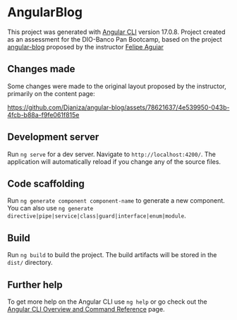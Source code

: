 # AngularBlog

This project was generated with [Angular CLI](https://github.com/angular/angular-cli) version 17.0.8.
Project created as an assessment for the DIO-Banco Pan Bootcamp, based on the project [angular-blog](https://github.com/felipeAguiarCode/angular-blog) proposed by the instructor [Felipe Aguiar](https://github.com/felipeAguiarCode)

## Changes made

Some changes were made to the original layout proposed by the instructor, primarily on the content page:

https://github.com/Djaniza/angular-blog/assets/78621637/4e539950-043b-4fcb-b88a-f9fe061f815e

## Development server

Run `ng serve` for a dev server. Navigate to `http://localhost:4200/`. The application will automatically reload if you change any of the source files.

## Code scaffolding

Run `ng generate component component-name` to generate a new component. You can also use `ng generate directive|pipe|service|class|guard|interface|enum|module`.

## Build

Run `ng build` to build the project. The build artifacts will be stored in the `dist/` directory.

## Further help

To get more help on the Angular CLI use `ng help` or go check out the [Angular CLI Overview and Command Reference](https://angular.io/cli) page.
